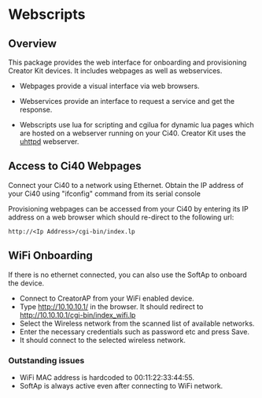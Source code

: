 # Webscripts

## Overview

This package provides the web interface for onboarding and provisioning Creator Kit devices. It includes webpages as well as webservices.

 - Webpages provide a visual interface via web browsers.

 - Webservices provide an interface to request a service and get the response.

 - Webscripts use lua for scripting and cgilua for dynamic lua pages which are hosted on a webserver running on your Ci40.
Creator Kit uses the <a href="http://wiki.openwrt.org/doc/howto/http.uhttpd">uhttpd</a> webserver.

## Access to Ci40 Webpages

Connect your Ci40 to a network using Ethernet. Obtain the IP address of your Ci40 using "ifconfig" command from its serial console

Provisioning webpages can be accessed from your Ci40 by entering its IP address on a web browser which should re-direct to the following url:

    http://<Ip Address>/cgi-bin/index.lp

## WiFi Onboarding

If there is no ethernet connected, you can also use the SoftAp to onboard the device.

  - Connect to CreatorAP from your WiFi enabled device.
  - Type http://10.10.10.1/ in the browser. It should redirect to http://10.10.10.1/cgi-bin/index_wifi.lp
  - Select the Wireless network from the scanned list of available networks.
  - Enter the necessary credentials such as password etc and press Save.
  - It should connect to the selected wireless network.

### Outstanding issues
  - WiFi MAC address is hardcoded to 00:11:22:33:44:55.
  - SoftAp is always active even after connecting to WiFi network.
